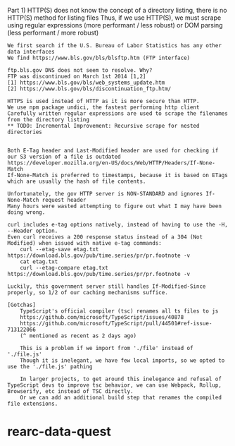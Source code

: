 Part 1)
	HTTP(S) does not know the concept of a directory listing, there is no HTTP(S) method for listing files
	Thus, if we use HTTP(S), we must scrape using regular expressions (more performant / less robust) or DOM parsing (less performant / more robust)

	We first search if the U.S. Bureau of Labor Statistics has any other data interfaces
	We find https://www.bls.gov/bls/blsftp.htm (FTP interface)

	ftp.bls.gov DNS does not seem to resolve. Why?
	FTP was discontinued on March 1st 2014 [1,2]
	[1] https://www.bls.gov/bls/web_systems_update.htm
	[2] https://www.bls.gov/bls/discontinuation_ftp.htm/

	HTTPS is used instead of HTTP as it is more secure than HTTP.
	We use npm package undici, the fastest performing http client
	Carefully written regular expressions are used to scrape the filenames from the directory listing
	** TODO: Incremental Improvement: Recursive scrape for nested directories


	Both E-Tag header and Last-Modified header are used for checking if our S3 version of a file is outdated
	https://developer.mozilla.org/en-US/docs/Web/HTTP/Headers/If-None-Match
	If-None-Match is preferred to timestamps, because it is based on ETags which are usually the hash of file contents.

	Unfortunately, the gov HTTP server is NON-STANDARD and ignores If-None-Match request header
	Many hours were wasted attempting to figure out what I may have been doing wrong.

	curl includes e-tag options natively, instead of having to use the -H, --Header option.
	Even curl receives a 200 response status instead of a 304 (Not Modified) when issued with native e-tag commands:
		curl --etag-save etag.txt https://download.bls.gov/pub/time.series/pr/pr.footnote -v
		cat etag.txt
		curl --etag-compare etag.txt https://download.bls.gov/pub/time.series/pr/pr.footnote -v

	Luckily, this government server still handles If-Modified-Since properly, so 1/2 of our caching mechanisms suffice.

	[Gotchas]
		TypeScript's official compiler (tsc) renames all ts files to js
		https://github.com/microsoft/TypeScript/issues/40878
		https://github.com/microsoft/TypeScript/pull/44501#ref-issue-713122066
		(^ mentioned as recent as 2 days ago)

		This is a problem if we import from './file' instead of './file.js'
		Though it is inelegant, we have few local imports, so we opted to use the './file.js' pathing

		In larger projects, to get around this inelegance and refusal of TypeScript devs to improve tsc behavior, we can use Webpack, Rollup, Browserify, etc instead of TSC directly. 
		Or we can add an additional build step that renames the compiled file extensions.
		

	


	
# rearc-data-quest
